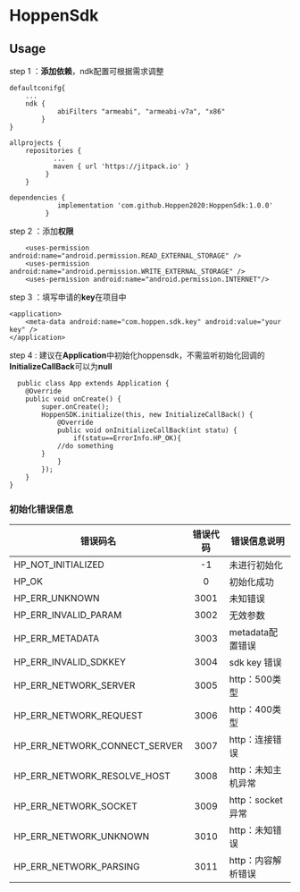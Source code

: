 # HoppenSdk
## Usage

step 1 ：**添加依赖**，ndk配置可根据需求调整
```
defaultconifg{
	...
 	ndk {
            abiFilters "armeabi", "armeabi-v7a", "x86" 
        }
}

```
```
allprojects {
    repositories {
	       ...
	       maven { url 'https://jitpack.io' }
		 }
	}

```
```
dependencies {
            implementation 'com.github.Hoppen2020:HoppenSdk:1.0.0'
	     }
```
step 2 ：添加**权限**
```
    <uses-permission android:name="android.permission.READ_EXTERNAL_STORAGE" /> 
    <uses-permission android:name="android.permission.WRITE_EXTERNAL_STORAGE" />
    <uses-permission android:name="android.permission.INTERNET"/>
```
step 3 ：填写申请的**key**在项目中
```
<application>
    <meta-data android:name="com.hoppen.sdk.key" android:value="your key" />
</application>
```
step 4 : 建议在**Application**中初始化hoppensdk，不需监听初始化回调的**InitializeCallBack**可以为**null**
```
  public class App extends Application {
    @Override
    public void onCreate() {
        super.onCreate();
        HoppenSDK.initialize(this, new InitializeCallBack() {
            @Override
            public void onInitializeCallBack(int statu) {
                if(statu==ErrorInfo.HP_OK){
			//do something
		}
            }
        });
    }
}	

```  
### 初始化错误信息  
|错误码名|错误代码|错误信息说明|
|---|:---:|---|
|HP_NOT_INITIALIZED|-1|未进行初始化|
|HP_OK|0|初始化成功|
|HP_ERR_UNKNOWN|3001|未知错误|
|HP_ERR_INVALID_PARAM|3002|无效参数|
|HP_ERR_METADATA|3003|metadata配置错误|
|HP_ERR_INVALID_SDKKEY|3004|sdk key 错误|
|HP_ERR_NETWORK_SERVER|3005|http：500类型|
|HP_ERR_NETWORK_REQUEST|3006|http：400类型|
|HP_ERR_NETWORK_CONNECT_SERVER|3007|http：连接错误|
|HP_ERR_NETWORK_RESOLVE_HOST|3008|http：未知主机异常|
|HP_ERR_NETWORK_SOCKET|3009|http：socket异常|
|HP_ERR_NETWORK_UNKNOWN|3010|http：未知错误|
|HP_ERR_NETWORK_PARSING|3011|http：内容解析错误|


